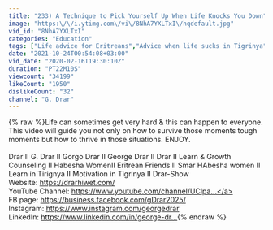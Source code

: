 ```yaml
---
title: "233) A Technique to Pick Yourself Up When Life Knocks You Down"
image: "https:\/\/i.ytimg.com\/vi\/8NhA7YXLTxI\/hqdefault.jpg"
vid_id: "8NhA7YXLTxI"
categories: "Education"
tags: ["Life advice for Eritreans","Advice when life sucks in Tigrinya","How to overcome depression for Habesha"]
date: "2021-10-24T00:54:08+03:00"
vid_date: "2020-02-16T19:30:10Z"
duration: "PT22M10S"
viewcount: "34199"
likeCount: "1950"
dislikeCount: "32"
channel: "G. Drar"
---
```

{% raw %}Life can sometimes get very hard &amp; this can happen to everyone. This video will guide you not only on how to survive those moments tough moments but how to thrive in those situations. ENJOY.<br /><br />Drar II G. Drar II Gorgo Drar II George Drar II Drar II Learn &amp; Growth Counseling II Habesha WomenII Eritrean Friends II Smar HAbesha women II Learn in Tirignya II Motivation in Tigrinya II Drar-Show<br />Website:  <a rel="nofollow" target="blank" href="https://drarhiwet.com/">https://drarhiwet.com/</a><br />YouTube Channel: <a rel="nofollow" target="blank" href="https://www.youtube.com/channel/UClpa...">https://www.youtube.com/channel/UClpa...</a><br />FB page: <a rel="nofollow" target="blank" href="https://business.facebook.com/gDrar2025/">https://business.facebook.com/gDrar2025/</a><br />Instagram:  <a rel="nofollow" target="blank" href="https://www.instagram.com/georgedrar">https://www.instagram.com/georgedrar</a><br />LinkedIn: <a rel="nofollow" target="blank" href="https://www.linkedin.com/in/george-dr…">https://www.linkedin.com/in/george-dr…</a>{% endraw %}
